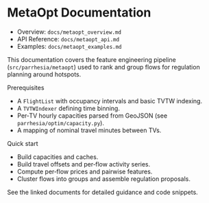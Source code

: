 # MetaOpt Documentation

- Overview: `docs/metaopt_overview.md`
- API Reference: `docs/metaopt_api.md`
- Examples: `docs/metaopt_examples.md`

This documentation covers the feature engineering pipeline (`src/parrhesia/metaopt`) used to rank and group flows for regulation planning around hotspots.

Prerequisites
- A `FlightList` with occupancy intervals and basic TVTW indexing.
- A `TVTWIndexer` defining time binning.
- Per‑TV hourly capacities parsed from GeoJSON (see `parrhesia/optim/capacity.py`).
- A mapping of nominal travel minutes between TVs.

Quick start
- Build capacities and caches.
- Build travel offsets and per‑flow activity series.
- Compute per‑flow prices and pairwise features.
- Cluster flows into groups and assemble regulation proposals.

See the linked documents for detailed guidance and code snippets.

